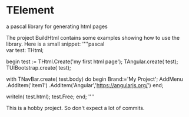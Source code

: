 TElement
========

a pascal library for generating html pages

The project BuildHtml contains some examples showing how
to use the library.
Here is a small snippet:
''''pascal	
var
  test: THtml;

begin
  test := THtml.Create('my first html page');
  TAngular.create( test);
  TUIBootstrap.create( test);

  with TNavBar.create( test.body) do
  begin
    Brand:='My Project';
    AddMenu
      .AddItem('Item1')
      .AddItem('Angular','https://angularjs.org/')
  end;

  writeln( test.html);
  test.Free;
end;
''''	
      
This is a hobby project. So don't expect a lot of commits.
